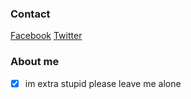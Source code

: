 <!-- ![Banner](https://scontent.fhan5-1.fna.fbcdn.net/v/t1.0-9/151783689_477720510300193_5843887570097693729_o.jpg?_nc_cat=109&ccb=3&_nc_sid=8bfeb9&_nc_ohc=Kl9KvmWIXqEAX_R0BTk&_nc_ht=scontent.fhan5-1.fna&oh=da119f544d6264845f19ad6b004d8002&oe=60589C91) -->
### Contact
[Facebook](https://www.facebook.com/profile.php?id=100004663422919)
[Twitter](https://mobile.twitter.com/noriko4220)
### About me
- [x] im extra stupid please leave me alone


<!--
**Noriko4220/Noriko4220** is a ✨ _special_ ✨ repository because its `README.md` (this file) appears on your GitHub profile.

Here are some ideas to get you started:

- 🔭 I’m currently working on ...
- 🌱 I’m currently learning ...
- 👯 I’m looking to collaborate on ...
- 🤔 I’m looking for help with ...
- 💬 Ask me about ...
- 📫 How to reach me: ...
- 😄 Pronouns: ...
- ⚡ Fun fact: ...
-->
